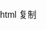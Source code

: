 html
 复制
<!DOCTYPE html>
<html lang="en">

<head>
    <meta charset="UTF-8">
    <title>响应式新闻网页</title>
    <meta name="viewport" content="width=device-width, initial-scale=1.0">
    <style>
        body {
            font-family: Arial, sans-serif;
            margin: 0;
            padding: 0;
        }

       .header {
            background-color: #333;
            color: white;
            padding: 10px;
            text-align: center;
        }

       .container {
            max-width: 1200px;
            margin: 0 auto;
            padding: 20px;
        }

       .news-item {
            border: 1px solid #ddd;
            padding: 10px;
            margin-bottom: 20px;
        }

       .news-title {
            font-size: 20px;
            font-weight: bold;
        }

       .news-date {
            color: #888;
            font-size: 12px;
        }

       .news-content {
            margin-top: 10px;
        }

        /* 响应式设计 */
        @media screen and (max-width: 768px) {
           .container {
                padding: 10px;
            }

           .news                font-size: 16px;
            }
        }
    </style>
</head>

<body>
    <div class="header">
        <h1>新闻头条</h1>
    </div>
    <div class="container">
        <div class="news-item">
            <div class="news-title">重大新闻事件标题</div>
            <div class="news-date">2024 年 9 月 14 日</div>
            <div class="news-content">这里是新闻的详细内容...</div>
        </div>
        <!-- 更多新闻条目 -->
    </div>
</body>

</html>

